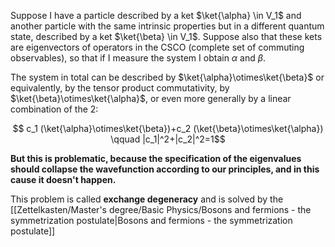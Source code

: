 Suppose I have a particle described by a ket $\ket{\alpha} \in V_1$ and another particle with the same intrinsic properties but in a different quantum state, described by a ket $\ket{\beta} \in V_1$.
Suppose also that these kets are eigenvectors of operators in the CSCO (complete set of commuting observables), so that if I measure the system I obtain $\alpha$ and $\beta$.

The system in total can be described by $\ket{\alpha}\otimes\ket{\beta}$ or equivalently, by the tensor product commutativity, by $\ket{\beta}\otimes\ket{\alpha}$, or even more generally by a linear combination of the 2:

$$ c_1 (\ket{\alpha}\otimes\ket{\beta})+c_2 (\ket{\beta}\otimes\ket{\alpha}) \qquad |c_1|^2+|c_2|^2=1$$

**But this is problematic, because the specification of the eigenvalues should collapse the wavefunction according to our principles, and in this cause it doesn't happen.**

This problem is called **exchange degeneracy** and is solved by the [[Zettelkasten/Master's degree/Basic Physics/Bosons and fermions - the symmetrization postulate|Bosons and fermions - the symmetrization postulate]]
